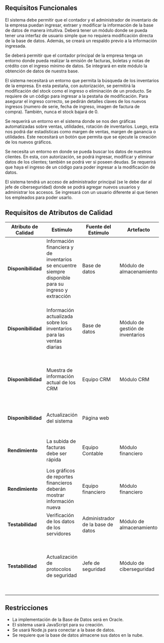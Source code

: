 ## Requisitos Funcionales

El sistema debe permitir que el contador y el administrador de inventario de la empresa puedan ingresar, extraer y modificar la información de la base de datos de manera intuitiva. Deberá tener un módulo donde se pueda tener una interfaz de usuario simple que no requiera modificación directa de la base de datos. Además, se creará un respaldo previo a la información ingresada.

Se deberá permitir que el contador principal de la empresa tenga un entorno donde pueda realizar la emisión de facturas, boletas y notas de crédito con el ingreso mínimo de datos. Se integrará en este módulo la obtención de datos de nuestra base.

El sistema necesitará un entorno que permita la búsqueda de los inventarios de la empresa. En esta pestaña, con autorización, se permitirá la modificación del stock como el ingreso o eliminación de un producto. Se requiere de un código para ingresar a la pestaña de modificación. Para asegurar el ingreso correcto, se pedirán detalles claves de los nuevos ingresos (numero de serie, fecha de ingreso, imagen de factura de compra). También, nunca el stock bajará de 0.

Se requerirá un entorno en el sistema donde se nos den gráficas automatizadas sobre ventas, 
utilidades, rotación de inventarios. Luego, esta nos podrá dar estadísticas como margen de ventas, margen de ganancia o utilidades. Este necesitará un botón que permita que se ejecute la creación de los nuevos gráficos.

Se necesita un entorno en donde se pueda buscar los datos de nuestros clientes. En esta, con autorización, se podrá ingresar, modificar y eliminar datos de los clientes; también se podrá ver si poseen deudas. Se requerirá que haya el ingreso de un código para poder ingresar a la modificación de datos.

El sistema tendrá un acceso de administrador principal (se le debe dar al jefe de ciberseguridad) donde se podrá agregar nuevos usuarios y administrar los accesos. Se ingresará con un usuario diferente al que tienen los empleados para poder usarlo.


## Requisitos de Atributos de Calidad


| **Atributo de Calidad** | **Estímulo**                          | **Fuente del Estímulo**         | **Artefacto**                       | **Entorno**                      | **Respuesta**                                     | **Medida de Respuesta**                            |
|-------------------------|---------------------------------------|---------------------------------|-------------------------------------|-----------------------------------|--------------------------------------------------|---------------------------------------------------|
| **Disponibilidad**       | Información financiera y de inventarios se encuentre siempre disponible para su ingreso y extracción  | Base de datos | Módulo de almacenamiento | Operación en horario laboral | Se tendrá un servidor principal y uno de respaldo | El sistema tendrá una disponibilidad del 99% |
| **Disponibilidad**       | Información actualizada sobre los inventarios para las ventas diarias | Base de datos | Módulo de gestión de inventarios | Operación en horario laboral | Se tendrá priorización de la muestra de la información en nuestro servidor principal | El tiempo de respuesta será de 1 segundo |
| **Disponibilidad**       | Muestra de información actual de los CRM| Equipo CRM |  Módulo CRM  | Operación en horario laboral | Los datos de los CRM se actualizarán en un tiempo razonable| El tiempo de actualización será de cada 5 minutos
| **Disponibilidad** | Actualización del sistema | Página web|  | Fuera de horario laboral | El sistema  obtendrá cambios dentro de este| El tiempo de baja será de 10 minutos  |
| **Rendimiento**       | La subida de facturas debe ser rápida | Equipo Contable |  Módulo financiero  | Operación en horario laboral | El sistema dara priorización a la subida de datos| El tiempo de respuesta será de 2-5 segundos|
| **Rendimiento**       | Los gráficos de reportes financieros deberán mostrar información nueva | Equipo financiero |  Módulo financiero  | Operación en horario laboral | Los datos de los reportes se actualizarán en un tiempo razonable| El tiempo de actualización demorará menos de 1 minuto
| **Testabilidad** | Verificación de los datos de los servidores  | Administrador de la base de datos| Módulo de almacenamiento  | Fuera de horario laboral | El sistema pasará a un servidor de respaldo | El tiempo de baja será de 15 minutos  |
| **Testabilidad** | Actualización de protocolos de seguridad  | Jefe de seguridad| Módulo de ciberseguridad  | Fuera de horario laboral | El sistema pasará al servidor de respaldo, pero no se podrán ingresar nuevos datos | El tiempo sin servidor principal será de 15-30 minutos  |

## Restricciones

- La implementación de la Base de Datos será en Oracle.
- El sistema usará JavaScript para su creación.
- Se usará Node.js para conectar a la base de datos.
- Se requiere que la base de datos almacene sus datos en la nube.
